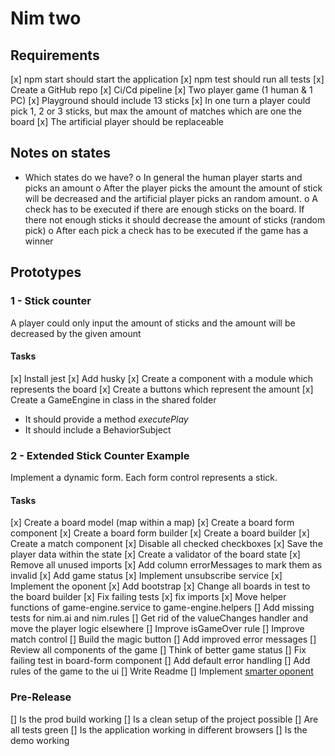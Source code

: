 # Nim two

## Requirements

[x] npm start should start the application
[x] npm test should run all tests
[x] Create a GitHub repo
[x] Ci/Cd pipeline
[x] Two player game (1 human & 1 PC)
[x] Playground should include 13 sticks
[x] In one turn a player could pick 1, 2 or 3 sticks, but max the amount of matches which are one the board
[x] The artificial player should be replaceable

## Notes on states

- Which states do we have?
  o In general the human player starts and picks an amount
  o After the player picks the amount the amount of stick will be decreased and the artificial player picks an random amount.
  o A check has to be executed if there are enough sticks on the board. If there not enough sticks it should decrease the amount of sticks (random pick)
  o After each pick a check has to be executed if the game has a winner

## Prototypes

### 1 - Stick counter

A player could only input the amount of sticks and the amount will be decreased by the given amount

#### Tasks

[x] Install jest
[x] Add husky
[x] Create a component with a module which represents the board
[x] Create a buttons which represent the amount
[x] Create a GameEngine in class in the shared folder

- It should provide a method _executePlay_
- It should include a BehaviorSubject

### 2 - Extended Stick Counter Example

Implement a dynamic form. Each form control represents a stick.

#### Tasks

[x] Create a board model (map within a map)
[x] Create a board form component
[x] Create a board form builder
[x] Create a board builder
[x] Create a match component
[x] Disable all checked checkboxes
[x] Save the player data within the state
[x] Create a validator of the board state
[x] Remove all unused imports
[x] Add column errorMessages to mark them as invalid
[x] Add game status
[x] Implement unsubscribe service
[x] Implement the oponent
[x] Add bootstrap
[x] Change all boards in test to the board builder
[x] Fix failing tests
[x] fix imports
[x] Move helper functions of game-engine.service to game-engine.helpers
[] Add missing tests for nim.ai and nim.rules
[] Get rid of the valueChanges handler and move the player logic elsewhere
[] Improve isGameOver rule
[] Improve match control
[] Build the magic button
[] Add improved error messages
[] Review all components of the game
[] Think of better game status
[] Fix failing test in board-form component
[] Add default error handling
[] Add rules of the game to the ui
[] Write Readme
[] Implement [smarter oponent](http://www.imn.htwk-leipzig.de/~jahn/Cprog/Alg_Inf_Jahr_pdf/streichholzspiel.pdf)

### Pre-Release

[] Is the prod build working
[] Is a clean setup of the project possible
[] Are all tests green
[] Is the application working in different browsers
[] Is the demo working
